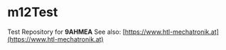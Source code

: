 # m12Test
Test Repository for **9AHMEA**
See also: [https://www.htl-mechatronik.at](https://www.htl-mechatronik.at)
